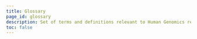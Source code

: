 ```yaml
---
title: Glossary
page_id: glossary
description: Set of terms and definitions relevant to Human Genomics researchers
toc: false
---
```


